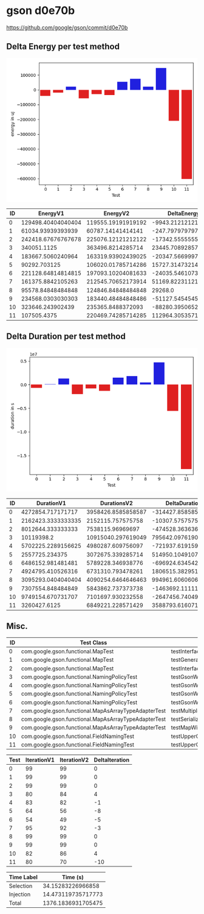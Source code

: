 # gson d0e70b


https://github.com/google/gson/commit/d0e70b



## Delta Energy per test method

![](./gson_delta_energy_0_v.png)


| ID | EnergyV1 | EnergyV2 | DeltaEnergy | σ |
| --- | --- | --- | --- | --- |
| 0 | 129498.40404040404 | 119555.19191919192 | -9943.212121212127 | 35547.12947677733 | 36155.95053213729 |
| 1 | 61034.93939393939 | 60787.14141414141 | -247.79797979797877 | 41440.30783343266 | 39767.53811918473 |
| 2 | 242418.67676767678 | 225076.12121212122 | -17342.555555555562 | 90745.73553893088 | 89875.93030240454 |
| 3 | 340051.1125 | 363496.8214285714 | 23445.708928571432 | 449621.67517355614 | 456410.3386161864 |
| 4 | 183667.5060240964 | 163319.93902439025 | -20347.56699970615 | 176504.58639362577 | 130405.00416809798 |
| 5 | 90292.703125 | 106020.01785714286 | 15727.314732142855 | 71500.79611263073 | 77432.73427869302 |
| 6 | 221128.64814814815 | 197093.10204081633 | -24035.546107331815 | 392177.22419911687 | 344674.80512797856 |
| 7 | 161375.8842105263 | 212545.70652173914 | 51169.82231121283 | 349541.0533177489 | 388796.7766833179 |
| 8 | 95578.84848484848 | 124846.84848484848 | 29268.0 | 132926.1816162567 | 240494.50487606387 |
| 9 | 234568.0303030303 | 183440.48484848486 | -51127.54545454544 | 423941.160153901 | 343074.8235321023 |
| 10 | 323646.243902439 | 235365.8488372093 | -88280.3950652297 | 484383.8946674768 | 402801.7721569211 |
| 11 | 107505.4375 | 220469.74285714285 | 112964.30535714285 | 221434.36933958804 | 412475.38251726294 |

## Delta Duration per test method

![](./gson_delta_duration_0_v.png)


| ID | DurationV1 | DurationsV2 | DeltaDuration |
| --- | --- | --- | --- |
| 0 | 4272854.717171717 | 3958426.8585858587 | -314427.8585858587 |
| 1 | 2162423.3333333335 | 2152115.757575758 | -10307.575757575687 |
| 2 | 8012644.333333333 | 7538115.96969697 | -474528.3636363633 |
| 3 | 10119398.2 | 10915040.297619049 | 795642.0976190493 |
| 4 | 5702225.2289156625 | 4980287.609756097 | -721937.6191595653 |
| 5 | 2557725.234375 | 3072675.339285714 | 514950.1049107141 |
| 6 | 6486152.981481481 | 5789228.346938776 | -696924.6345427055 |
| 7 | 4924795.410526316 | 6731310.793478261 | 1806515.382951945 |
| 8 | 3095293.0404040404 | 4090254.6464646463 | 994961.606060606 |
| 9 | 7307554.848484849 | 5843862.737373738 | -1463692.111111111 |
| 10 | 9749154.670731707 | 7101697.930232558 | -2647456.740499148 |
| 11 | 3260427.6125 | 6849221.228571429 | 3588793.616071429 |

## Misc.

| ID | Test Class | Test Method |
| --- | --- | --- |
| 0 | com.google.gson.functional.MapTest | testInterfaceTypeMapWithSerializer |
| 1 | com.google.gson.functional.MapTest | testGeneralMapField |
| 2 | com.google.gson.functional.MapTest | testInterfaceTypeMap |
| 3 | com.google.gson.functional.NamingPolicyTest | testGsonWithNonDefaultFieldNamingPolicySerialization |
| 4 | com.google.gson.functional.NamingPolicyTest | testGsonWithNonDefaultFieldNamingPolicyDeserialiation |
| 5 | com.google.gson.functional.NamingPolicyTest | testGsonWithUpperCamelCaseSpacesPolicyDeserialiation |
| 6 | com.google.gson.functional.NamingPolicyTest | testGsonWithUpperCamelCaseSpacesPolicySerialiation |
| 7 | com.google.gson.functional.MapAsArrayTypeAdapterTest | testMultipleEnableComplexKeyRegistrationHasNoEffect |
| 8 | com.google.gson.functional.MapAsArrayTypeAdapterTest | testSerializeComplexMapWithTypeAdapter |
| 9 | com.google.gson.functional.MapAsArrayTypeAdapterTest | testMapWithTypeVariableSerialization |
| 10 | com.google.gson.functional.FieldNamingTest | testUpperCamelCase |
| 11 | com.google.gson.functional.FieldNamingTest | testUpperCamelCaseWithSpaces |




| Test | IterationV1 | IterationV2 | DeltaIteration |
| --- | --- | --- | --- |
| 0 | 99 | 99 | 0 |
| 1 | 99 | 99 | 0 |
| 2 | 99 | 99 | 0 |
| 3 | 80 | 84 | 4 |
| 4 | 83 | 82 | -1 |
| 5 | 64 | 56 | -8 |
| 6 | 54 | 49 | -5 |
| 7 | 95 | 92 | -3 |
| 8 | 99 | 99 | 0 |
| 9 | 99 | 99 | 0 |
| 10 | 82 | 86 | 4 |
| 11 | 80 | 70 | -10 |



| Time Label | Time (s) |
| --- | --- |
| Selection | 34.15283226966858 |
| Injection | 14.473119735717773 |
| Total | 1376.1836931705475 |


